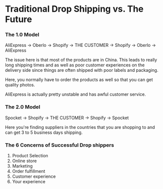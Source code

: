 # Traditional Drop Shipping vs. The Future

### The 1.0 Model

AliExpress → Oberlo → Shopify → THE CUSTOMER → Shopify → Oberlo → AliExpress

The issue here is that most of the products are in China. This leads to really long shipping times and as well as poor customer experiences on the delivery side since things are often shipped with poor labels and packaging.

Here, you normally have to order the products as well so that you can get quality photos. 

AliExpress is actually pretty unstable and has awful customer service.

### The 2.0 Model

Spocket → Shopify → THE CUSTOMER → Shopify → Spocket

Here you're finding suppliers in the countries that you are shopping to and can get 3 to 5 business days shipping. 

### The 6 Concerns of Successful Drop shippers

1. Product Selection
2. Online store
3. Marketing
4. Order fulfillment
5. Customer experience
6. Your experience